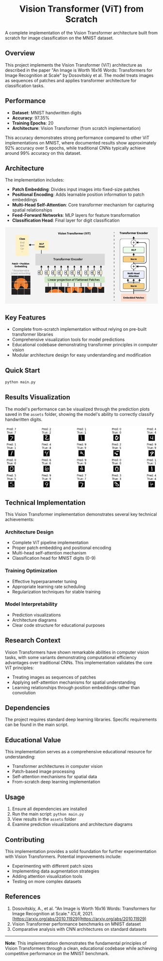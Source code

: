 <div align="center">
  <h1>Vision Transformer (ViT) from Scratch</h1>
</div>

A complete implementation of the Vision Transformer architecture built from scratch for image classification on the MNIST dataset.

## Overview

This project implements the Vision Transformer (ViT) architecture as described in the paper "An Image is Worth 16x16 Words: Transformers for Image Recognition at Scale" by Dosovitskiy et al. The model treats images as sequences of patches and applies transformer architecture for classification tasks.

## Performance

- **Dataset**: MNIST handwritten digits
- **Accuracy**: 97.35%
- **Training Epochs**: 20
- **Architecture**: Vision Transformer (from scratch implementation)

This accuracy demonstrates strong performance compared to other ViT implementations on MNIST, where documented results show approximately 92% accuracy over 5 epochs, while traditional CNNs typically achieve around 99% accuracy on this dataset.

## Architecture

The implementation includes:
- **Patch Embedding**: Divides input images into fixed-size patches
- **Positional Encoding**: Adds learnable position information to patch embeddings
- **Multi-Head Self-Attention**: Core transformer mechanism for capturing spatial relationships
- **Feed-Forward Networks**: MLP layers for feature transformation
- **Classification Head**: Final layer for digit classification

<div align="center">
  <img src="assets/ViT.webp" alt="ViT Architecture">
</div>

## Key Features

- Complete from-scratch implementation without relying on pre-built transformer libraries
- Comprehensive visualization tools for model predictions
- Educational codebase demonstrating transformer principles in computer vision
- Modular architecture design for easy understanding and modification

## Quick Start

```bash
python main.py
```



## Results Visualization

The model's performance can be visualized through the prediction plots saved in the `assets` folder, showing the model's ability to correctly classify handwritten digits.

<div align="center">
  <img src="assets/predictions.png" alt="Model Predictions">
</div>

## Technical Implementation

This Vision Transformer implementation demonstrates several key technical achievements:

### Architecture Design
- Complete ViT pipeline implementation
- Proper patch embedding and positional encoding
- Multi-head self-attention mechanism
- Classification head for MNIST digits (0-9)

### Training Optimization
- Effective hyperparameter tuning
- Appropriate learning rate scheduling
- Regularization techniques for stable training

### Model Interpretability
- Prediction visualizations
- Architecture diagrams
- Clear code structure for educational purposes

## Research Context

Vision Transformers have shown remarkable abilities in computer vision tasks, with some variants demonstrating computational efficiency advantages over traditional CNNs. This implementation validates the core ViT principles:

- Treating images as sequences of patches
- Applying self-attention mechanisms for spatial understanding
- Learning relationships through position embeddings rather than convolution

## Dependencies

The project requires standard deep learning libraries. Specific requirements can be found in the main script.

## Educational Value

This implementation serves as a comprehensive educational resource for understanding:
- Transformer architectures in computer vision
- Patch-based image processing
- Self-attention mechanisms for spatial data
- From-scratch deep learning implementation



## Usage

1. Ensure all dependencies are installed
2. Run the main script: `python main.py`
3. View results in the `assets` folder
4. Examine prediction visualizations and architecture diagrams

## Contributing

This implementation provides a solid foundation for further experimentation with Vision Transformers. Potential improvements include:
- Experimenting with different patch sizes
- Implementing data augmentation strategies
- Adding attention visualization tools
- Testing on more complex datasets

## References

1. Dosovitskiy, A., et al. "An Image is Worth 16x16 Words: Transformers for Image Recognition at Scale." *ICLR*, 2021. [https://arxiv.org/abs/2010.11929](https://arxiv.org/abs/2010.11929)
2. Vision Transformer performance benchmarks on MNIST dataset
3. Comparative analysis with CNN architectures on standard datasets

---

**Note**: This implementation demonstrates the fundamental principles of Vision Transformers through a clean, educational codebase while achieving competitive performance on the MNIST benchmark.
